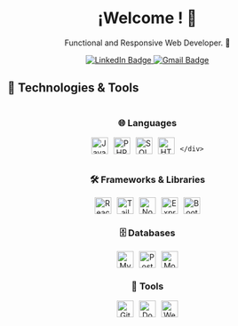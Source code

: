 <!-- Encabezado principal -->
<h1 align="center">¡Welcome ! 👋</h1>

<!-- Descripción breve -->
<p align="center">
 Functional and Responsive Web Developer. 🚀
</p>
<!-- Medios de Comunicación -->
<div align="center" id="badges">
  <a href="https://www.linkedin.com/in/facundo-aguilar-014265261/" target="_blank">
    <img src="https://img.shields.io/badge/LinkedIn-blue?style=for-the-badge&logo=linkedin&logoColor=white" alt="LinkedIn Badge"/>
  </a>
  <a href="mailto:facuam25@gmail.com">
    <img src="https://img.shields.io/badge/Gmail-D14836?style=for-the-badge&logo=gmail&logoColor=white" alt="Gmail Badge"/>
  </a>
</div>

<!--LENGUAJES-->
## 🚀 Technologies & Tools

<div align="center" style="display: flex; justify-content: center; gap: 30px; flex-wrap: wrap;">

  <!-- Languages Section -->
  <div style="text-align: center;">
    <h3>🌐 Languages</h3>
    <div style="display: flex; flex-wrap: wrap; gap: 10px; justify-content: center;">
      <img src="https://img.shields.io/badge/JavaScript-F7DF1E?style=for-the-badge&logo=javascript&logoColor=black" alt="JavaScript Badge" style="height: 30px;"/>
      <img src="https://img.shields.io/badge/PHP-777BB4?style=for-the-badge&logo=php&logoColor=white" alt="PHP Badge" style="height: 30px;"/>
      <img src="https://img.shields.io/badge/SQL-003B57?style=for-the-badge&logo=sqlite&logoColor=white" alt="SQL Badge" style="height: 30px;"/>
      <img src="https://img.shields.io/badge/HTML-E34F26?style=for-the-badge&logo=html5&logoColor=white" alt="HTML Badge" style="height: 30px;"/>
     
    </div>
  </div>

  <!-- Frameworks & Libraries Section -->
  <div style="text-align: center;">
    <h3>🛠️ Frameworks & Libraries</h3>
    <div style="display: flex; flex-wrap: wrap; gap: 10px; justify-content: center;">
      <img src="https://img.shields.io/badge/React-61DAFB?style=for-the-badge&logo=react&logoColor=black" alt="React Badge" style="height: 30px;"/>
      <img src="https://img.shields.io/badge/Tailwind_CSS-06B6D4?style=for-the-badge&logo=tailwind-css&logoColor=white" alt="Tailwind CSS Badge" style="height: 30px;"/>
      <img src="https://img.shields.io/badge/Node.js-339933?style=for-the-badge&logo=node.js&logoColor=white" alt="Node.js Badge" style="height: 30px;"/>
      <img src="https://img.shields.io/badge/Express.js-000000?style=for-the-badge&logo=express&logoColor=white" alt="Express Badge" style="height: 30px;"/>
      <img src="https://img.shields.io/badge/Bootstrap-563D7C?style=for-the-badge&logo=bootstrap&logoColor=white" alt="Bootstrap Badge" style="height: 30px;"/>
    </div>
  </div>

  <!-- Databases Section -->
  <div style="text-align: center;">
    <h3>🗄️ Databases</h3>
    <div style="display: flex; flex-wrap: wrap; gap: 10px; justify-content: center;">
      <img src="https://img.shields.io/badge/MySQL-4479A1?style=for-the-badge&logo=mysql&logoColor=white" alt="MySQL Badge" style="height: 30px;"/>
      <img src="https://img.shields.io/badge/PostgreSQL-4169E1?style=for-the-badge&logo=postgresql&logoColor=white" alt="PostgreSQL Badge" style="height: 30px;"/>
      <img src="https://img.shields.io/badge/MongoDB-47A248?style=for-the-badge&logo=mongodb&logoColor=white" alt="MongoDB Badge" style="height: 30px;"/>
    </div>
  </div>

  <!-- Tools Section -->
  <div style="text-align: center;">
    <h3>🧩 Tools</h3>
    <div style="display: flex; flex-wrap: wrap; gap: 10px; justify-content: center;">
      <img src="https://img.shields.io/badge/Git-F05032?style=for-the-badge&logo=git&logoColor=white" alt="Git Badge" style="height: 30px;"/>
      <img src="https://img.shields.io/badge/Docker-2496ED?style=for-the-badge&logo=docker&logoColor=white" alt="Docker Badge" style="height: 30px;"/>
      <img src="https://img.shields.io/badge/Webpack-8DD6F9?style=for-the-badge&logo=webpack&logoColor=black" alt="Webpack Badge" style="height: 30px;"/>
    </div>
  </div>

</div>


